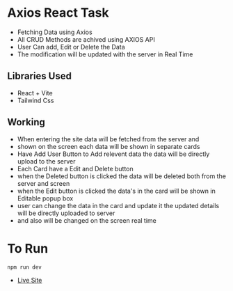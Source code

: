 # Axios React Task
- Fetching Data using Axios 
- All CRUD Methods are achived using AXIOS API
- User Can add, Edit or Delete the Data
- The modification will be updated with the server in Real Time

## Libraries Used
- React + Vite 
- Tailwind Css

## Working
- When entering the site data will be fetched from the server and 
- shown on the screen each data will be shown in separate cards
- Have Add User Button to Add relevent data the data will be directly upload to the server
- Each Card have a Edit and Delete button
- when the Deleted button is clicked the data will be deleted both from the server and screen
- when the Edit button is clicked the data's in the card will be shown in Editable popup box
- user can change the data in the card and update it the updated details will be directly uploaded to server
- and also will be changed on the screen real time

# To Run
`npm run dev`

- [Live Site](https://axios-api-crud-8161.netlify.app/)
